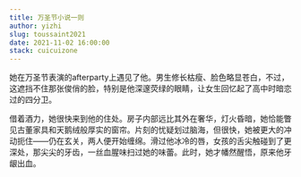 ```yaml
---
title: 万圣节小说一则
author: yizhi
slug: toussaint2021
date: 2021-11-02 16:00:00
stack: cuicuizone
---
```


她在万圣节表演的afterparty上遇见了他。男生修长枯瘦、脸色略显苍白，不过，这遮挡不住那张俊俏的脸，特别是他深邃荧绿的眼睛，让女生回忆起了高中时暗恋过的四分卫。

借着酒力，她很快来到他的住处。房子内部远比其外在奢华，灯火昏暗，她恰能瞥见古董家具和天鹅绒般厚实的窗帘。片刻的忧疑划过脑海，但很快，她被更大的冲动扼住——仍在玄关，两人便开始缠绵。滑过他冰冷的唇，女孩的舌尖触碰到了更深处，那尖尖的牙齿，一丝血腥味扫过她的味蕾。此时，她才幡然醒悟，原来他牙龈出血。